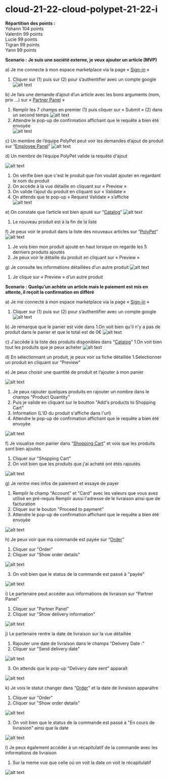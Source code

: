 ﻿# cloud-21-22-cloud-polypet-21-22-i
  
**Répartition des points :**  
Yohann 104 points  
Valentin 99 points  
Lucie 99 points  
Tigran 99 points  
Yann 99 points  
  
**Scenario :**
**Je suis une société externe, je veux ajouter un article (MVP)**

a)	Je me connecte à mon espace marketplace via la page « [Sign-in](https://polypet-client-dot-si5-cloud-i.oa.r.appspot.com/sign-in) »  
1.	Cliquer sur (1) puis sur (2) pour s’authentifier avec un compte google
![alt text](https://github.com/pns-si5-cloud/cloud-21-22-cloud-polypet-21-22-i/blob/main/img/1.png?raw=true)

b)	Je fais une demande d’ajout d’un article avec les bons arguments (nom, prix …) sur « [Partner Panel](https://polypet-client-dot-si5-cloud-i.oa.r.appspot.com/partner/delivery) »  
1.	Remplir les 7 champs en premier (1) puis cliquer sur « Submit » (2) dans un second temps
  ![alt text](https://github.com/pns-si5-cloud/cloud-21-22-cloud-polypet-21-22-i/blob/main/img/2.png?raw=true)
2.	Attendre le pop-up de confirmation affichant que le requête a bien été envoyée  
![alt text](https://github.com/pns-si5-cloud/cloud-21-22-cloud-polypet-21-22-i/blob/main/img/3.png?raw=true)

c)	Un membre de l’équipe PolyPet peut voir les demandes d’ajout de produit sur “[Employee Panel](https://polypet-client-dot-si5-cloud-i.oa.r.appspot.com/employee/product-creator)” 
 ![alt text](https://github.com/pns-si5-cloud/cloud-21-22-cloud-polypet-21-22-i/blob/main/img/4.png?raw=true)
 
d)	Un membre de l’équipe PolyPet valide la requête d'ajout  

 ![alt text](https://github.com/pns-si5-cloud/cloud-21-22-cloud-polypet-21-22-i/blob/main/img/5.png?raw=true)
  
1.	On vérifie bien que c'est le produit que l’on voulait ajouter en regardant le nom du produit
2.	On accède à la vue détaille en cliquant sur « Preview »
3.	On valide l’ajout du produit en cliquant sur « Validate »
4.	On attends que le pop-up « Request Validate » s’affiche  
 ![alt text](https://github.com/pns-si5-cloud/cloud-21-22-cloud-polypet-21-22-i/blob/main/img/6.png?raw=true)
 
e)	On constate que l’article est bien ajouté sur “[Catalog](https://polypet-client-dot-si5-cloud-i.oa.r.appspot.com/catalog)”
 ![alt text](https://github.com/pns-si5-cloud/cloud-21-22-cloud-polypet-21-22-i/blob/main/img/7.png?raw=true)
1.	Le nouveau produit est à la fin de la liste

f)	Je peux voir le produit dans la liste des nouveaux articles sur “[PolyPet](https://polypet-client-dot-si5-cloud-i.oa.r.appspot.com)”
 ![alt text](https://github.com/pns-si5-cloud/cloud-21-22-cloud-polypet-21-22-i/blob/main/img/8.png?raw=true)
1)	Je vois bien mon produit ajouté en haut lorsque on regarde les 5 derniers produits ajoutés
2)	Je peux voir le détaille du produit en cliquant sur « Preview »

g)	Je consulte les informations détaillées d’un autre produit
 ![alt text](https://github.com/pns-si5-cloud/cloud-21-22-cloud-polypet-21-22-i/blob/main/img/9.png?raw=true)
1)	Je clique sur « Preview » d’un autre produit


**Scenario :**
**Quelqu’un achète un article mais le paiement est mis en attente, il reçoit la confirmation en différé**

a)	Je me connecte à mon espace marketplace via la page « [Sign-in](https://polypet-client-dot-si5-cloud-i.oa.r.appspot.com/sign-in) »  
1.	Cliquer sur (1) puis sur (2) pour s’authentifier avec un compte google
![alt text](https://github.com/pns-si5-cloud/cloud-21-22-cloud-polypet-21-22-i/blob/main/img/1.png?raw=true)

b) Je remarque que le panier est vide dans 
1.On voit bien qu'il n'y a pas de produit dans le panier et que le total est de 0€
![alt text](https://github.com/pns-si5-cloud/cloud-21-22-cloud-polypet-21-22-i/blob/main/img/10.png?raw=true)


c) J'accède à la liste des produits disponibles dans “[Catalog](https://polypet-client-dot-si5-cloud-i.oa.r.appspot.com/catalog)”
1.On voit bien tout les produits que je peux acheter
![alt text](https://github.com/pns-si5-cloud/cloud-21-22-cloud-polypet-21-22-i/blob/main/img/11.png?raw=true)


d) En sélectionnant un produit, je peux voir sa fiche détaillée 
1.Selectionner un produit en cliquant sur "Preview"

e) Je peux choisir une quantité de produit et l’ajouter à mon panier

![alt text](https://github.com/pns-si5-cloud/cloud-21-22-cloud-polypet-21-22-i/blob/main/img/12.png?raw=true)

1. Je peux rajouter quelques produits en rajouter un nombre dans le champs "Product Quantity"
2. Puis je valide en cliquant sur le boutton "Add's products to Shopping Cart"
3. Information (L'ID du produit s'affiche dans l'url)  
4. Attendre le pop-up de confirmation affichant que le requête a bien été envoyée  

![alt text](https://github.com/pns-si5-cloud/cloud-21-22-cloud-polypet-21-22-i/blob/main/img/3.png?raw=true)


f) Je visualise mon panier dans “[Shopping Cart](https://polypet-client-dot-si5-cloud-i.oa.r.appspot.com/shopping-cart)” et vois que les produits sont bien ajoutés
1. Cliquer sur "Shopping Cart" 
2. On voit bien que les produits que j'ai acheté ont étés rajoutés

![alt text](https://github.com/pns-si5-cloud/cloud-21-22-cloud-polypet-21-22-i/blob/main/img/13.png?raw=true)

g) Je rentre mes infos de paiement et essaye de payer
1. Remplir le champ "Account" et "Card" avec les valeurs que vous avez utilisé en pré-requis
   Remplir aussi l'adresse de le livraison ainsi que de facturation  
2. Cliquer sur le bouton "Proceed to payment"
3. Attendre le pop-up de confirmation affichant que le requête a bien été envoyée  

![alt text](https://github.com/pns-si5-cloud/cloud-21-22-cloud-polypet-21-22-i/blob/main/img/3.png?raw=true)

h) Je peux voir que ma commande est payée sur “[Order](https://polypet-client-dot-si5-cloud-i.oa.r.appspot.com/command)”
1. Cliquer sur "Order"
2. Cliquer sur "Show order details"

![alt text](https://github.com/pns-si5-cloud/cloud-21-22-cloud-polypet-21-22-i/blob/main/img/14.png?raw=true)

3. On voit bien que le status de la commande est passé à "payée"

![alt text](https://github.com/pns-si5-cloud/cloud-21-22-cloud-polypet-21-22-i/blob/main/img/15.png?raw=true)

i) Le partenaire peut accéder aux informations de livraison sur “Partner Panel” 
1. Cliquer sur "Partner Panel"
2. Cliquer sur "Show delivery information"

![alt text](https://github.com/pns-si5-cloud/cloud-21-22-cloud-polypet-21-22-i/blob/main/img/16.png?raw=true)

j) Le partenaire rentre la date de livraison sur la vue détaillée
1. Rajouter une date de livraison dans le champs "Delivery Date :"
2. Cliquer sur "Send delivery date"

![alt text](https://github.com/pns-si5-cloud/cloud-21-22-cloud-polypet-21-22-i/blob/main/img/17.png?raw=true)

3. On attends que le pop-up "Delivery date sent" apparaît

![alt text](https://github.com/pns-si5-cloud/cloud-21-22-cloud-polypet-21-22-i/blob/main/img/18.png?raw=true)

k) Je vois le statut changer dans “[Order](https://polypet-client-dot-si5-cloud-i.oa.r.appspot.com/command)” et la date de livraison apparaître
1. Cliquer sur "Order"
2. Cliquer sur "Show order details"

![alt text](https://github.com/pns-si5-cloud/cloud-21-22-cloud-polypet-21-22-i/blob/main/img/14.png?raw=true)

3. On voit bien que le status de la commande est passé à "En cours de livraision" ainsi que la date

![alt text](https://github.com/pns-si5-cloud/cloud-21-22-cloud-polypet-21-22-i/blob/main/img/19.png?raw=true)

l) Je peux également accéder à un récapitulatif de la commande avec les informations de livraison
1. Sur la meme vue que celle où on voit la date on voit le récapitulatif


![alt text](https://github.com/pns-si5-cloud/cloud-21-22-cloud-polypet-21-22-i/blob/main/img/20.png?raw=true)

